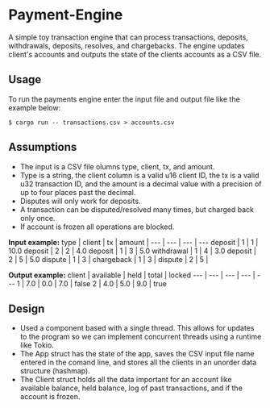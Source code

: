 # Payment-Engine
A simple toy transaction engine that can process transactions, deposits, withdrawals, deposits, resolves, and chargebacks. The engine updates client's accounts and outputs the state of the clients accounts as a CSV file.

## Usage
To run the payments engine enter the input file and output file like the example below:

`$ cargo run -- transactions.csv > accounts.csv`

## Assumptions
* The input is a CSV file olumns type, client, tx, and amount.
* Type is a string, the client column is a valid u16 client ID, the tx is a valid u32 transaction ID, and the amount is a decimal value with a precision of up to four places past the decimal.
* Disputes will only work for deposits.
* A transaction can be disputed/resolved many times, but charged back only once.
* If account is frozen all operations are blocked.

**Input example:**
type | client | tx | amount | 
--- | --- | --- | --- 
deposit | 1 | 1 | 10.0
deposit | 2 | 2 | 4.0
deposit | 1 | 3 | 5.0
withdrawal | 1 | 4 | 3.0
deposit | 2 | 5 | 5.0
dispute | 1 | 3 | 
chargeback | 1 | 3 |
dispute | 2 | 5 | 

**Output example:**
client | available | held | total | locked
--- | --- | --- | --- | ---
1 | 7.0 | 0.0 | 7.0 | false
2 | 4.0 | 5.0 | 9.0 | true

## Design
* Used a component based with a single thread. This allows for updates to the program so we can implement concurrent threads using a runtime like Tokio.
* The App struct has the state of the app, saves the CSV input file name entered in the comand line, and stores all the clients in an unorder data structure (hashmap).
* The Client struct holds all the data important for an account like available balance, held balance, log of past transactions, and if the account is frozen.

